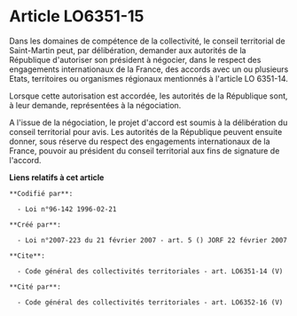 # Article LO6351-15

Dans les domaines de compétence de la collectivité, le conseil territorial de Saint-Martin peut, par délibération, demander
aux autorités de la République d'autoriser son président à négocier, dans le respect des engagements internationaux de la
France, des accords avec un ou plusieurs Etats, territoires ou organismes régionaux mentionnés à l'article LO 6351-14. 

Lorsque cette autorisation est accordée, les autorités de la République sont, à leur demande, représentées à la négociation. 

A l'issue de la négociation, le projet d'accord est soumis à la délibération du conseil territorial pour avis. Les autorités
de la République peuvent ensuite donner, sous réserve du respect des engagements internationaux de la France, pouvoir au
président du conseil territorial aux fins de signature de l'accord.

**Liens relatifs à cet article**

	**Codifié par**:

	  - Loi n°96-142 1996-02-21

	**Créé par**:

	  - Loi n°2007-223 du 21 février 2007 - art. 5 () JORF 22 février 2007

	**Cite**:

	  - Code général des collectivités territoriales - art. LO6351-14 (V)

	**Cité par**:

	  - Code général des collectivités territoriales - art. LO6352-16 (V)
